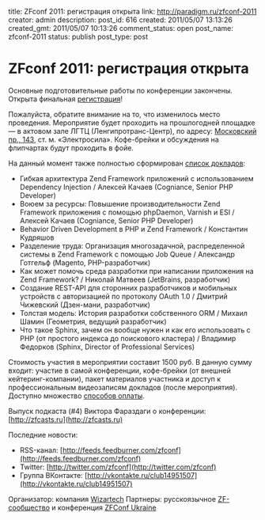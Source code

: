 title: ZFconf 2011: регистрация открыта
link: http://paradigm.ru/zfconf-2011
creator: admin
description: 
post_id: 616
created: 2011/05/07 13:13:26
created_gmt: 2011/05/07 10:13:26
comment_status: open
post_name: zfconf-2011
status: publish
post_type: post

# ZFconf 2011: регистрация открыта

Основные подготовительные работы по конференции закончены. Открыта финальная [регистрация](http://www.zfconf.ru/registration/)!

Пожалуйста, обратите внимание на то, что изменилось место проведения. Мероприятие будет проходить на прошлогодней площадке — в актовом зале ЛГТЦ (Ленгипротранс-Центр), по адресу: [Московский пр., 143](http://maps.yandex.ru/-/CBQJ5ZnH), ст. м. «Электросила». Кофе-брейки и обсуждения на флипчартах будут проходить в фойе.

На данный момент также полностью сформирован [список докладов](http://www.zfconf.ru/2011/topics/):

  * Гибкая архитектура Zend Framework приложений с использованием Dependency Injection / Алексей Качаев (Сogniance, Senior PHP Developer)
  * Воюем за ресурсы: Повышение производительности Zend Framework приложения с помощью phpDaemon, Varnish и ESI / Алексей Качаев (Сogniance, Senior PHP Developer)
  * Behavior Driven Development в PHP и Zend Framework / Константин Кудряшов
  * Разделение труда: Организация многозадачной, распределенной системы в Zend Framework с помощью Job Queue / Александр Готгельф (Magento, PHP-разработчик)
  * Как может помочь среда разработки при написании приложения на Zend Framework? / Николай Матвеев (JetBrains, разработчик)
  * Создание REST-API для сторонних разработчиков и мобильных устройств с авторизацией по протоколу OAuth 1.0 / Дмитрий Чижевский (Дзен-мани, разработчик)
  * Толстая модель: История разработки собственного ORM / Михаил Шамин (Геометрия, ведущий разработчик)
  * Что такое Sphinx, зачем он вообще нужен и как его использовать с PHP (от простого индекса до поискового кластера) / Владимир Федорков (Sphinx, Director of Professional Services)

Стоимость участия в мероприятии составит 1500 руб. В данную сумму входит: участие в самой конференции, кофе-брейки (от внешней кейтеринг-компании), пакет материалов участника и доступ к профессиональным видеозаписям докладов (после мероприятия). Доступно множество [способов оплаты](http://www.zfconf.ru/payment-types/).

Выпуск подкаста (#4) Виктора Фараздаги о конференции: [http://zfcasts.ru](http://zfcasts.ru)

Последние новости:

  * RSS-канал: [http://feeds.feedburner.com/zfconf](http://feeds.feedburner.com/zfconf)
  * Twitter: [http://twitter.com/zfconf](http://twitter.com/zfconf)
  * Группа ВКонтакте: [http://vkontakte.ru/club14951507](http://vkontakte.ru/club14951507)

Организатор: компания [Wizartech](http://www.wizartech.ru/) Партнеры: русскоязычное [ZF-сообщество](http://zendframework.ru/) и конференция [ZFConf Ukraine](http://zfconf.org.ua/)